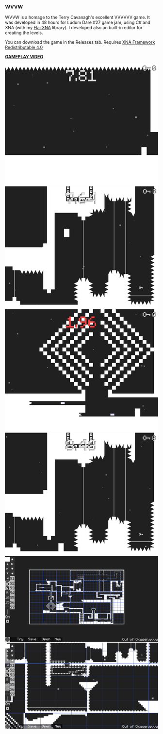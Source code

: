### WVVW

WVVW is a homage to the Terry Cavanagh's excellent VVVVVV game. It was developed in 48 hours for Ludum Dare #27 game jam, using C# and XNA (with my [Flai.XNA](https://github.com/JaakkoLipsanen/Flai.XNA) library). I developed also an built-in editor for creating the levels.

You can download the game in the Releases tab.
Requires [XNA Framework Redistributable 4.0](https://www.microsoft.com/en-us/download/details.aspx?id=20914)

[**GAMEPLAY VIDEO**](https://www.youtube.com/watch?v=RWinFj4EnyE)

![gif](/Documentation/Screenshots/Demo1.gif)
![gif](/Documentation/Screenshots/Demo2.gif)
![screenshot](/Documentation/Screenshots/Screenshot%201.png)
![screenshot](/Documentation/Screenshots/Screenshot%202.png)
![screenshot](/Documentation/Screenshots/EditorScreenshot%201.png)
![screenshot](/Documentation/Screenshots/EditorScreenshot%202.png)
